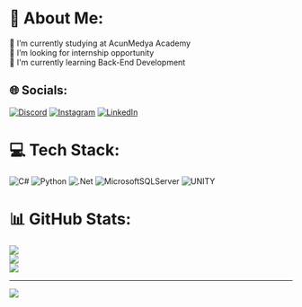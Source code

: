# 💫 About Me:
🔭 I’m currently studying at AcunMedya Academy<br>🤝 I’m looking for internship opportunity<br>🌱 I'm currently learning Back-End Development


## 🌐 Socials:
[![Discord](https://img.shields.io/badge/Discord-%237289DA.svg?logo=discord&logoColor=white)](https://discord.gg/Serkan#1116) [![Instagram](https://img.shields.io/badge/Instagram-%23E4405F.svg?logo=Instagram&logoColor=white)](https://instagram.com/serkanozgurel) [![LinkedIn](https://img.shields.io/badge/LinkedIn-%230077B5.svg?logo=linkedin&logoColor=white)](https://linkedin.com/in/serkanozgurel) 

# 💻 Tech Stack:
![C#](https://img.shields.io/badge/c%23-%23239120.svg?style=for-the-badge&logo=c-sharp&logoColor=white) ![Python](https://img.shields.io/badge/python-3670A0?style=for-the-badge&logo=python&logoColor=ffdd54) ![.Net](https://img.shields.io/badge/.NET-5C2D91?style=for-the-badge&logo=.net&logoColor=white) ![MicrosoftSQLServer](https://img.shields.io/badge/Microsoft%20SQL%20Sever-CC2927?style=for-the-badge&logo=microsoft%20sql%20server&logoColor=white) ![UNITY](https://img.shields.io/badge/Unity-%2320232a.svg?style=for-the-badge&logo=unity&logoColor=white)
# 📊 GitHub Stats:
![](https://github-readme-stats.vercel.app/api?username=serkanozgurel&theme=highcontrast&hide_border=false&include_all_commits=false&count_private=false)<br/>
![](https://github-readme-streak-stats.herokuapp.com/?user=serkanozgurel&theme=highcontrast&hide_border=false)<br/>
![](https://github-readme-stats.vercel.app/api/top-langs/?username=serkanozgurel&theme=highcontrast&hide_border=false&include_all_commits=false&count_private=false&layout=compact)

---
[![](https://visitcount.itsvg.in/api?id=serkanozgurel&icon=2&color=12)](https://visitcount.itsvg.in)

<!-- Proudly created with GPRM ( https://gprm.itsvg.in ) -->
